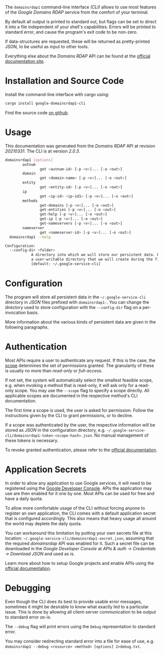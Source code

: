 <!---
DO NOT EDIT !
This file was generated automatically from 'src/mako/cli/README.md.mako'
DO NOT EDIT !
-->
The `domainsrdap1` command-line interface *(CLI)* allows to use most features of the *Google Domains RDAP* service from the comfort of your terminal.

By default all output is printed to standard out, but flags can be set to direct it into a file independent of your shell's
capabilities. Errors will be printed to standard error, and cause the program's exit code to be non-zero.

If data-structures are requested, these will be returned as pretty-printed JSON, to be useful as input to other tools.

Everything else about the *Domains RDAP* API can be found at the
[official documentation site](https://developers.google.com/domains/rdap/).

# Installation and Source Code

Install the command-line interface with cargo using:

```bash
cargo install google-domainsrdap1-cli
```

Find the source code [on github](https://github.com/Byron/google-apis-rs/tree/main/gen/domainsrdap1-cli).

# Usage

This documentation was generated from the *Domains RDAP* API at revision *20210331*. The CLI is at version *2.0.3*.

```bash
domainsrdap1 [options]
        autnum
                get <autnum-id> [-p <v>]... [-o <out>]
        domain
                get <domain-name> [-p <v>]... [-o <out>]
        entity
                get <entity-id> [-p <v>]... [-o <out>]
        ip
                get <ip-id> <ip-id1> [-p <v>]... [-o <out>]
        methods
                get-domains [-p <v>]... [-o <out>]
                get-entities [-p <v>]... [-o <out>]
                get-help [-p <v>]... [-o <out>]
                get-ip [-p <v>]... [-o <out>]
                get-nameservers [-p <v>]... [-o <out>]
        nameserver
                get <nameserver-id> [-p <v>]... [-o <out>]
  domainsrdap1 --help

Configuration:
  --config-dir <folder>
            A directory into which we will store our persistent data. Defaults to
            a user-writable directory that we will create during the first invocation.
            [default: ~/.google-service-cli]

```

# Configuration

The program will store all persistent data in the `~/.google-service-cli` directory in *JSON* files prefixed with `domainsrdap1-`.  You can change the directory used to store configuration with the `--config-dir` flag on a per-invocation basis.

More information about the various kinds of persistent data are given in the following paragraphs.

# Authentication

Most APIs require a user to authenticate any request. If this is the case, the [scope][scopes] determines the 
set of permissions granted. The granularity of these is usually no more than *read-only* or *full-access*.

If not set, the system will automatically select the smallest feasible scope, e.g. when invoking a
method that is read-only, it will ask only for a read-only scope. 
You may use the `--scope` flag to specify a scope directly. 
All applicable scopes are documented in the respective method's CLI documentation.

The first time a scope is used, the user is asked for permission. Follow the instructions given 
by the CLI to grant permissions, or to decline.

If a scope was authenticated by the user, the respective information will be stored as *JSON* in the configuration
directory, e.g. `~/.google-service-cli/domainsrdap1-token-<scope-hash>.json`. No manual management of these tokens
is necessary.

To revoke granted authentication, please refer to the [official documentation][revoke-access].

# Application Secrets

In order to allow any application to use Google services, it will need to be registered using the 
[Google Developer Console][google-dev-console]. APIs the application may use are then enabled for it
one by one. Most APIs can be used for free and have a daily quota.

To allow more comfortable usage of the CLI without forcing anyone to register an own application, the CLI
comes with a default application secret that is configured accordingly. This also means that heavy usage
all around the world may deplete the daily quota.

You can workaround this limitation by putting your own secrets file at this location: 
`~/.google-service-cli/domainsrdap1-secret.json`, assuming that the required *domainsrdap* API 
was enabled for it. Such a secret file can be downloaded in the *Google Developer Console* at 
*APIs & auth -> Credentials -> Download JSON* and used as is.

Learn more about how to setup Google projects and enable APIs using the [official documentation][google-project-new].


# Debugging

Even though the CLI does its best to provide usable error messages, sometimes it might be desirable to know
what exactly led to a particular issue. This is done by allowing all client-server communication to be 
output to standard error *as-is*.

The `--debug` flag will print errors using the `Debug` representation to standard error.

You may consider redirecting standard error into a file for ease of use, e.g. `domainsrdap1 --debug <resource> <method> [options] 2>debug.txt`.


[scopes]: https://developers.google.com/+/api/oauth#scopes
[revoke-access]: http://webapps.stackexchange.com/a/30849
[google-dev-console]: https://console.developers.google.com/
[google-project-new]: https://developers.google.com/console/help/new/